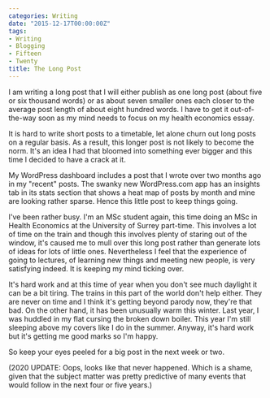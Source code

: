 ```yaml
---
categories: Writing
date: "2015-12-17T00:00:00Z"
tags:
- Writing
- Blogging
- Fifteen
- Twenty
title: The Long Post
---
```


I am writing a long post that I will either publish as one long post (about five or six thousand words) or as about seven smaller ones each closer to the average post length of about eight hundred words. I have to get it out-of-the-way soon as my mind needs to focus on my health economics essay.

It is hard to write short posts to a timetable, let alone churn out long posts on a regular basis. As a result, this longer post is not likely to become the norm. It's an idea I had that bloomed into something ever bigger and this time I decided to have a crack at it.

My WordPress dashboard includes a post that I wrote over two months ago in my "recent" posts. The swanky new WordPress.com app has an insights tab in its stats section that shows a heat map of posts by month and mine are looking rather sparse. Hence this little post to keep things going.

I've been rather busy. I'm an MSc student again, this time doing an MSc in Health Economics at the University of Surrey part-time. This involves a lot of time on the train and though this involves plenty of staring out of the window, it's caused me to mull over this long post rather than generate lots of ideas for lots of little ones. Nevertheless I feel that the experience of going to lectures, of learning new things and meeting new people, is very satisfying indeed. It is keeping my mind ticking over.

It's hard work and at this time of year when you don't see much daylight it can be a bit tiring. The trains in this part of the world don't help either. They are never on time and I think it's getting beyond parody now, they're that bad. On the other hand, it has been unusually warm this winter. Last year, I was huddled in my flat cursing the broken down boiler. This year I'm still sleeping above my covers like I do in the summer. Anyway, it's hard work but it's getting me good marks so I'm happy.

So keep your eyes peeled for a big post in the next week or two.

(2020 UPDATE: Oops, looks like that never happened. Which is a shame, given that the subject matter was pretty predictive of many events that would follow in the next four or five years.)
